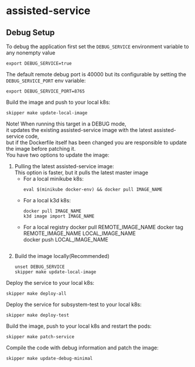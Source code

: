 
# assisted-service

## Debug Setup

To debug the application first set the `DEBUG_SERVICE` environment variable to any nonempty value

```shell
export DEBUG_SERVICE=true
```

The default remote debug port is 40000 but its configurable by setting the `DEBUG_SERVICE_PORT` env variable:

```shell
export DEBUG_SERVICE_PORT=8765
```

Build the image and push to your local k8s:

```shell
skipper make update-local-image
```
Note! When running this target in a DEBUG mode, \
it updates the existing assisted-service image with the latest assisted-service code, \
but if the Dockerfile itself has been changed you are responsible to update the image
before patching it.\
You have two options to update the image:
1. Pulling the latest assisted-service image:\
   This option is faster, but it pulls the latest master image
    * For a local minikube k8s:
        ```shell
        eval $(minikube docker-env) && docker pull IMAGE_NAME
        ```
    * For a local k3d k8s:
        ```shell
        docker pull IMAGE_NAME
        k3d image import IMAGE_NAME
   *  For a local registry
      docker pull REMOTE_IMAGE_NAME 
      docker tag REMOTE_IMAGE_NAME LOCAL_IMAGE_NAME  
      docker push LOCAL_IMAGE_NAME
        ```
2. Build the image locally(Recommended)
    ```shell
    unset DEBUG_SERVICE
    skipper make update-local-image
    ```

Deploy the service to your local k8s:

```shell
skipper make deploy-all
```

Deploy the service for subsystem-test to your local k8s:

```shell
skipper make deploy-test
```

Build the image, push to your local k8s and restart the pods:
```shell
skipper make patch-service
```

Compile the code with debug information and patch the image:
```shell
skipper make update-debug-minimal
```
